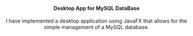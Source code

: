 <h4 align="center"> Desktop App for MySQL DataBase</h4>

<div align="center">
  <p>I have implemented a desktop application using JavaFX that allows for the simple management of a MySQL database.</p>
</div>

